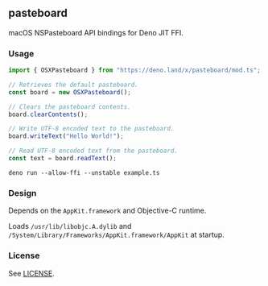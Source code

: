 ## pasteboard

macOS NSPasteboard API bindings for Deno JIT FFI.

### Usage

```typescript
import { OSXPasteboard } from "https://deno.land/x/pasteboard/mod.ts";

// Retrieves the default pasteboard.
const board = new OSXPasteboard();

// Clears the pasteboard contents.
board.clearContents();

// Write UTF-8 encoded text to the pasteboard.
board.writeText("Hello World!");

// Read UTF-8 encoded text from the pasteboard.
const text = board.readText();
```

```
deno run --allow-ffi --unstable example.ts
```

### Design

Depends on the `AppKit.framework` and Objective-C runtime.

Loads `/usr/lib/libobjc.A.dylib` and
`/System/Library/Frameworks/AppKit.framework/AppKit` at startup.

### License

See [LICENSE](./LICENSE).
